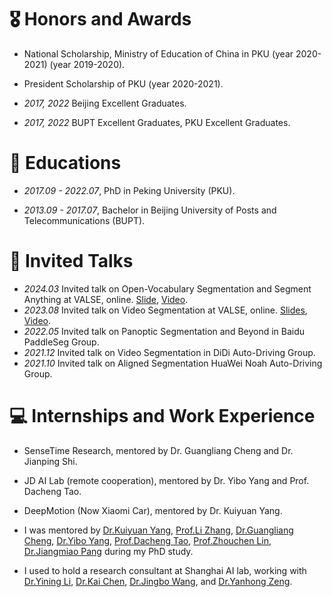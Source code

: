 # 🎖 Honors and Awards

- National Scholarship, Ministry of Education of China in PKU (year 2020-2021) (year 2019-2020).

- President Scholarship of PKU (year 2020-2021).

- *2017, 2022* Beijing Excellent Graduates.

- *2017, 2022* BUPT Excellent Graduates, PKU Excellent Graduates.


# 📖 Educations

- *2017.09 - 2022.07*, PhD in Peking University (PKU).

- *2013.09 - 2017.07*, Bachelor in Beijing University of Posts and Telecommunications (BUPT).


# 💬 Invited Talks

- *2024.03* Invited talk on Open-Vocabulary Segmentation and Segment Anything at VALSE, online. [Slide](../../project/paper_local/xiangtai_valse_talk_3_20_2024.pdf), [Video](https://www.bilibili.com/video/BV1PZ421b7U7/?spm_id_from=333.337.search-card.all.click&vd_source=6bb672e5bcff6f43a998d1ba30743967).
- *2023.08* Invited talk on Video Segmentation at VALSE, online. [Slides](../../project/paper_local/talk-valse-8-30-2023.pdf), [Video](https://www.bilibili.com/video/BV1Ku411u741/?spm_id_from=333.337.search-card.all.click&vd_source=6bb672e5bcff6f43a998d1ba30743967).
- *2022.05* Invited talk on Panoptic Segmentation and Beyond in Baidu PaddleSeg Group.
- *2021.12* Invited talk on Video Segmentation in DiDi Auto-Driving Group.
- *2021.10* Invited talk on Aligned Segmentation HuaWei Noah Auto-Driving Group.


# 💻 Internships and Work Experience

- SenseTime Research, mentored by Dr. Guangliang Cheng and Dr. Jianping Shi.

- JD AI Lab (remote cooperation), mentored by Dr. Yibo Yang and Prof. Dacheng Tao.

- DeepMotion (Now Xiaomi Car), mentored by Dr. Kuiyuan Yang.

- I was mentored by [Dr.Kuiyuan Yang](https://scholar.google.com/citations?user=g2gAY_0AAAAJ&hl=zh-CN), [Prof.Li Zhang](https://scholar.google.com.hk/citations?user=-wOTCE8AAAAJ&hl=vi), [Dr.Guangliang Cheng](https://scholar.google.com/citations?user=FToOC-wAAAAJ&hl=zh-CN), [Dr.Yibo Yang](https://iboing.github.io/), [Prof.Dacheng Tao](https://scholar.google.com/citations?user=RwlJNLcAAAAJ&hl=zh-CN), [Prof.Zhouchen Lin](https://zhouchenlin.github.io/), [Dr.Jiangmiao Pang](https://oceanpang.github.io/) during my PhD study.

- I used to hold a research consultant at Shanghai AI lab, working with [Dr.Yining Li](https://scholar.google.com.hk/citations?user=y_cp1sUAAAAJ&hl=en), [Dr.Kai Chen](https://scholar.google.com.hk/citations?user=eGD0b7IAAAAJ&hl=en), [Dr.Jingbo Wang](https://scholar.google.co.uk/citations?user=GStTsxAAAAAJ&hl=zh-CN), and [Dr.Yanhong Zeng](https://scholar.google.com/citations?user=14LbnMIAAAAJ&hl=zh-CN).